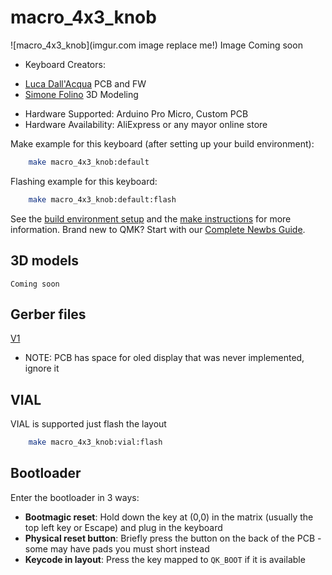 # macro_4x3_knob

![macro_4x3_knob](imgur.com image replace me!)
Image Coming soon

* Keyboard Creators: 
- [Luca Dall'Acqua](https://github.com/lucacraft89) PCB and FW
- [Simone Folino](https://github.com/Simone02472) 3D Modeling
* Hardware Supported: Arduino Pro Micro, Custom PCB
* Hardware Availability: AliExpress or any mayor online store

Make example for this keyboard (after setting up your build environment):
```bash
    make macro_4x3_knob:default
```
Flashing example for this keyboard:
```bash
    make macro_4x3_knob:default:flash
```
See the [build environment setup](https://docs.qmk.fm/#/getting_started_build_tools) and the [make instructions](https://docs.qmk.fm/#/getting_started_make_guide) for more information. Brand new to QMK? Start with our [Complete Newbs Guide](https://docs.qmk.fm/#/newbs).

## 3D models 
    Coming soon

## Gerber files

[V1](https://github.com/LucaCraft89/macro_4x3_knob/PCB/betterDisplay/production/betterDisplay.zip)
- NOTE: PCB has space for oled display that was never implemented, ignore it

## VIAL
VIAL is supported just flash the layout
```bash
    make macro_4x3_knob:vial:flash
```

## Bootloader
Enter the bootloader in 3 ways:

* **Bootmagic reset**: Hold down the key at (0,0) in the matrix (usually the top left key or Escape) and plug in the keyboard
* **Physical reset button**: Briefly press the button on the back of the PCB - some may have pads you must short instead
* **Keycode in layout**: Press the key mapped to `QK_BOOT` if it is available
